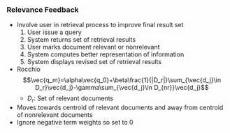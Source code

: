 ### Relevance Feedback
- Involve user in retrieval process to improve final result set
	1. User issue a query
	2. System returns set of retrieval results
	3. User marks document relevant or nonrelevant
	4. System computes better representation of information
	5. System displays revised set of retrieval results
- Rocchio $$\vec{q_m}=\alpha\vec{q_0}+\beta\frac{1}{|D_r|}\sum_{\vec{d_j}\in D_r}\vec{d_j}-\gamma\sum_{\vec{d_j}\in D_{nr}}\vec{d_j}$$
	- $D_r$: Set of relevant documents
- Moves towards centroid of relevant documents and away from centroid of nonrelevant documents
- Ignore negative term weights so set to 0
